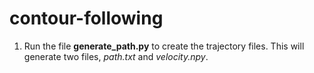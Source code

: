 # contour-following

1. Run the file **generate_path.py** to create the trajectory files. This will generate two files, *path.txt* and *velocity.npy*. 
